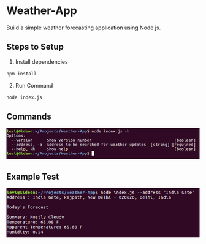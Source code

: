 # Weather-App

Build a simple weather forecasting application using Node.js.

## Steps to Setup

1. Install dependencies

```bash
npm install
```

2. Run Command

```bash
node index.js
```

## Commands
![Alt text](Screenshots/Command_screenshot.png?raw=true "Commands")

## Example Test
![Alt text](Screenshots/Test.png?raw=true "Test Case")